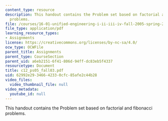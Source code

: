 ```yaml
---
content_type: resource
description: This handout contains the Problem set based on factorial and fibonacci
  problems.
file: /courses/16-01-unified-engineering-i-ii-iii-iv-fall-2005-spring-2006/62992e29346642330cfc85afe2c44b28_c12_ps05_fall03.pdf
file_type: application/pdf
learning_resource_types:
- Assignments
license: https://creativecommons.org/licenses/by-nc-sa/4.0/
ocw_type: OCWFile
parent_title: Assignments
parent_type: CourseSection
parent_uid: a6eb2151-6f41-806d-94ff-dc83eb5f4337
resourcetype: Document
title: c12_ps05_fall03.pdf
uid: 62992e29-3466-4233-0cfc-85afe2c44b28
video_files:
  video_thumbnail_file: null
video_metadata:
  youtube_id: null
---
```

This handout contains the Problem set based on factorial and fibonacci problems.
